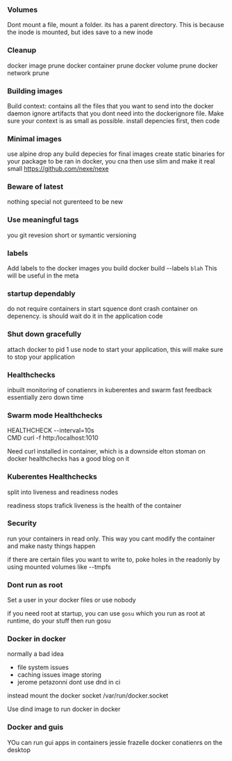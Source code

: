 ### Volumes
Dont mount a file, mount a folder. its has a parent directory. This is because the inode is mounted, but ides save to a new inode

### Cleanup
docker image prune
docker container prune
docker volume prune
docker network prune

### Building images
Build context: contains all the files that you want to send into the docker daemon
ignore artifacts that you dont need into the dockerignore file. Make sure your context is as small as possible.
install depencies first, then code

### Minimal images
use alpine
drop any build depecies for final images
create static binaries for your package to be ran in docker, you cna then use slim and make it real small
https://github.com/nexe/nexe

### Beware of latest
nothing special
not gurenteed to be new

### Use meaningful tags
you git revesion short or symantic versioning

### labels
Add labels to the docker images you build
docker build --labels `blah`
This will be useful in the meta

### startup dependably
do not require containers in start squence
dont crash container on depenency. is should wait
do it in the application code

### Shut down gracefully
attach docker to pid 1
use node to start your application, this will make sure to stop your application

### Healthchecks
inbuilt monitoring of conatienrs in kuberentes and swarm
fast feedback
essentially zero down time

### Swarm mode Healthchecks
HEALTHCHECK --interval=10s \
  CMD curl -f http:/localhost:1010

Need curl installed in container, which is a downside
elton stoman on docker healthchecks has a good blog on it

### Kuberentes Healthchecks
split into liveness and readiness nodes

readiness stops trafick
liveness is the health of the container

### Security
run your containers in read only. This way you cant modify the container and make nasty things happen

if there are certain files you want to write to, poke holes in the readonly by using mounted volumes like --tmpfs

### Dont run as root

Set a user in your docker files or use nobody

if you need root at startup, you can use `gosu` which you run as root at runtime, do your stuff then run gosu

### Docker in docker

normally a bad idea
* file system issues
* caching issues image storing
* jerome petazonni dont use dnd in ci

instead mount the docker socket
/var/run/docker.socket

Use dind image to run docker in docker

### Docker and guis
YOu can run gui apps in containers
jessie frazelle docker conatienrs on the desktop





```

```
